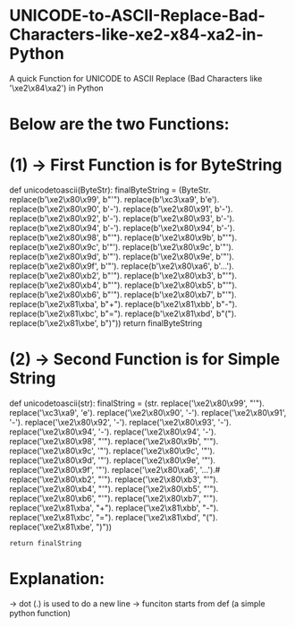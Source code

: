 # UNICODE-to-ASCII-Replace-Bad-Characters-like-xe2-x84-xa2-in-Python
A quick Function for UNICODE to ASCII Replace (Bad Characters like '\xe2\x84\xa2') in Python

# Below are the two Functions:
# (1) -> First Function is for ByteString
def unicodetoascii(ByteStr):
    finalByteString = (ByteStr.
    replace(b'\\xe2\\x80\\x99', b"'").
    replace(b'\\xc3\\xa9', b'e').
    replace(b'\\xe2\\x80\\x90', b'-').
    replace(b'\\xe2\\x80\\x91', b'-').
    replace(b'\\xe2\\x80\\x92', b'-').
    replace(b'\\xe2\\x80\\x93', b'-').
    replace(b'\\xe2\\x80\\x94', b'-').
    replace(b'\\xe2\\x80\\x94', b'-').
    replace(b'\\xe2\\x80\\x98', b"'").
    replace(b'\\xe2\\x80\\x9b', b"'").
    replace(b'\\xe2\\x80\\x9c', b'"').
    replace(b'\\xe2\\x80\\x9c', b'"').
    replace(b'\\xe2\\x80\\x9d', b'"').
    replace(b'\\xe2\\x80\\x9e', b'"').
    replace(b'\\xe2\\x80\\x9f', b'"').
    replace(b'\\xe2\\x80\\xa6', b'...').
    replace(b'\\xe2\\x80\\xb2', b"'").
    replace(b'\\xe2\\x80\\xb3', b"'").
    replace(b'\\xe2\\x80\\xb4', b"'").
    replace(b'\\xe2\\x80\\xb5', b"'").
    replace(b'\\xe2\\x80\\xb6', b"'").
    replace(b'\\xe2\\x80\\xb7', b"'").
    replace(b'\\xe2\\x81\\xba', b"+").
    replace(b'\\xe2\\x81\\xbb', b"-").
    replace(b'\\xe2\\x81\\xbc', b"=").
    replace(b'\\xe2\\x81\\xbd', b"(").
    replace(b'\\xe2\\x81\\xbe', b")"))
    return finalByteString
    
# (2) -> Second Function is for Simple String
def unicodetoascii(str):
    finalString = (str.
    replace('\\xe2\\x80\\x99', "'").
    replace('\\xc3\\xa9', 'e').
    replace('\\xe2\\x80\\x90', '-').
    replace('\\xe2\\x80\\x91', '-').
    replace('\\xe2\\x80\\x92', '-').
    replace('\\xe2\\x80\\x93', '-').
    replace('\\xe2\\x80\\x94', '-').
    replace('\\xe2\\x80\\x94', '-').
    replace('\\xe2\\x80\\x98', "'").
    replace('\\xe2\\x80\\x9b', "'").
    replace('\\xe2\\x80\\x9c', '"').
    replace('\\xe2\\x80\\x9c', '"').
    replace('\\xe2\\x80\\x9d', '"').
    replace('\\xe2\\x80\\x9e', '"').
    replace('\\xe2\\x80\\x9f', '"').
    replace('\\xe2\\x80\\xa6', '...').#
    replace('\\xe2\\x80\\xb2', "'").
    replace('\\xe2\\x80\\xb3', "'").
    replace('\\xe2\\x80\\xb4', "'").
    replace('\\xe2\\x80\\xb5', "'").
    replace('\\xe2\\x80\\xb6', "'").
    replace('\\xe2\\x80\\xb7', "'").
    replace('\\xe2\\x81\\xba', "+").
    replace('\\xe2\\x81\\xbb', "-").
    replace('\\xe2\\x81\\xbc', "=").
    replace('\\xe2\\x81\\xbd', "(").
    replace('\\xe2\\x81\\xbe', ")"))
    
    return finalString
 
# Explanation:
-> dot (.) is used to do a new line 
-> funciton starts from def (a simple python function)
